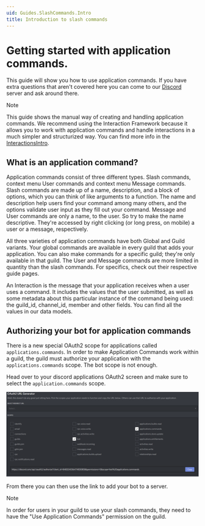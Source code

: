 ```yaml
---
uid: Guides.SlashCommands.Intro
title: Introduction to slash commands
---
```



# Getting started with application commands.

This guide will show you how to use application commands.
If you have extra questions that aren't covered here you can come to our
[Discord](https://discord.gg/dnet) server and ask around there.

> [!NOTE]
> This guide shows the manual way of creating and handling application commands. We recommend using the Interaction Framework because it allows you to work with application commands
> and handle interactions in a much simpler and structurized way. You can find more info in the [InteractionsIntro].

## What is an application command?

Application commands consist of three different types. Slash commands, context menu User commands and context menu Message commands.
Slash commands are made up of a name, description, and a block of options, which you can think of like arguments to a function.
The name and description help users find your command among many others, and the options validate user input as they fill out your command.
Message and User commands are only a name, to the user. So try to make the name descriptive.
They're accessed by right clicking (or long press, on mobile) a user or a message, respectively.

All three varieties of application commands have both Global and Guild variants.
Your global commands are available in every guild that adds your application.
You can also make commands for a specific guild; they're only available in that guild.
The User and Message commands are more limited in quantity than the slash commands.
For specifics, check out their respective guide pages.

An Interaction is the message that your application receives when a user uses a command.
It includes the values that the user submitted, as well as some metadata about this particular instance of the command being used:
the guild_id,
channel_id,
member and other fields.
You can find all the values in our data models.

## Authorizing your bot for application commands

There is a new special OAuth2 scope for applications called `applications.commands`.
In order to make Application Commands work within a guild, the guild must authorize your application
with the `applications.commands` scope. The bot scope is not enough.

Head over to your discord applications OAuth2 screen and make sure to select the `application.commands` scope.

![OAuth2 scoping](slash-commands/images/oauth.png)

From there you can then use the link to add your bot to a server.

> [!NOTE]
> In order for users in your guild to use your slash commands, they need to have
> the "Use Application Commands" permission on the guild.

[InteractionsIntro]: xref:Guides.IntFw.Intro
